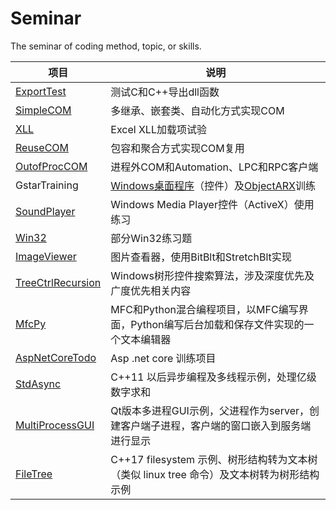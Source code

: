 # Seminar
The seminar of coding method, topic, or skills.

| 项目                                                       | 说明                                                         |
| ---------------------------------------------------------- | ------------------------------------------------------------ |
| [ExportTest](/ExportTest/)                                 | 测试C和C++导出dll函数                                        |
| [SimpleCOM](/SimpleCOM/)                                   | 多继承、嵌套类、自动化方式实现COM                            |
| [XLL](/XLL/XLL/)                                           | Excel XLL加载项试验                                          |
| [ReuseCOM](/ReuseCOM/)                                     | 包容和聚合方式实现COM复用                                    |
| [OutofProcCOM](/OutofProcCOM/)                             | 进程外COM和Automation、LPC和RPC客户端                        |
| GstarTraining                                              | [Windows桌面程序](/GstarTraining/Exercise_mfc_vs2010/)（控件）及[ObjectARX](/GstarTraining/ArxProject/ArxProject1/)训练 |
| [SoundPlayer](/SoundPlayer/SoundPlayer/)                   | Windows Media Player控件（ActiveX）使用练习                  |
| [Win32](/Win32/)                                           | 部分Win32练习题                                              |
| [ImageViewer](/ImageViewer/ImageViewer/)                   | 图片查看器，使用BitBlt和StretchBlt实现                       |
| [TreeCtrlRecursion](/TreeCtrlRecursion/TreeCtrlRecursion/) | Windows树形控件搜索算法，涉及深度优先及广度优先相关内容      |
| [MfcPy](/MfcPy/MfcPy/)                                     | MFC和Python混合编程项目，以MFC编写界面，Python编写后台加载和保存文件实现的一个文本编辑器 |
| [AspNetCoreTodo](/AspNetCoreTodo)                          | Asp .net core 训练项目                                       |
| [StdAsync](/StdAsync)                                      | C++11 以后异步编程及多线程示例，处理亿级数字求和             |
| [MultiProcessGUI](/MultiProcessGUI)                        | Qt版本多进程GUI示例，父进程作为server，创建客户端子进程，客户端的窗口嵌入到服务端进行显示 |
| [FileTree](FileTree)                                       | C++17 filesystem 示例、树形结构转为文本树（类似 linux tree 命令）及文本树转为树形结构示例 |
